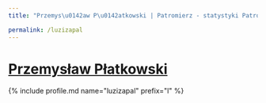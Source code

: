 ```yaml
---
title: "Przemys\u0142aw P\u0142atkowski | Patromierz - statystyki Patronite.pl"

permalink: /luzizapal
---
```


# [Przemysław Płatkowski](https://patronite.pl/luzizapal)

{% include profile.md name="luzizapal" prefix="l" %}
